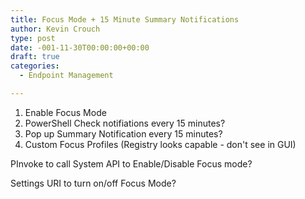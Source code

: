 ```yaml
---
title: Focus Mode + 15 Minute Summary Notifications
author: Kevin Crouch
type: post
date: -001-11-30T00:00:00+00:00
draft: true
categories:
  - Endpoint Management

---
```

  1. Enable Focus Mode 
  2. PowerShell Check notifiations every 15 minutes? 
  3. Pop up Summary Notification every 15 minutes? 
  4. Custom Focus Profiles (Registry looks capable - don't see in GUI) 

PInvoke to call System API to Enable/Disable Focus mode? 

Settings URI to turn on/off Focus Mode?
